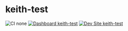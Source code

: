 # keith-test

![CI none](https://img.shields.io/badge/ci-none-orange.svg)
[![Dashboard keith-test](https://img.shields.io/badge/dashboard-keith_test-yellow.svg)](https://dashboard.pantheon.io/sites/1a45e807-dccc-4db0-9696-7707ec67519c#dev/code)
[![Dev Site keith-test](https://img.shields.io/badge/site-keith_test-blue.svg)](http://dev-keith-test.pantheonsite.io/)